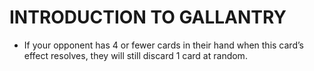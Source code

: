 # INTRODUCTION TO GALLANTRY

*   If your opponent has 4 or fewer cards in their hand when this card’s effect resolves, they will still discard 1 card at random.
